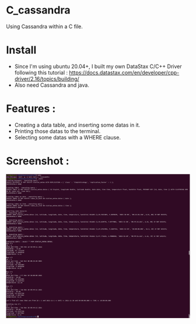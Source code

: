 # C_cassandra
Using Cassandra within a C file.

# Install
- Since I'm using ubuntu 20.04+, I built my own DataStax C/C++ Driver following this tutorial :
https://docs.datastax.com/en/developer/cpp-driver/2.16/topics/building/
- Also need Cassandra and java.

# Features :
- Creating a data table, and inserting some datas in it.
- Printing those datas to the terminal.
- Selecting some datas with a WHERE clause.

# Screenshot : 
![alt text](https://github.com/Clement-Devevey/C_cassandra/blob/master/screen/screens.png?raw=true)
